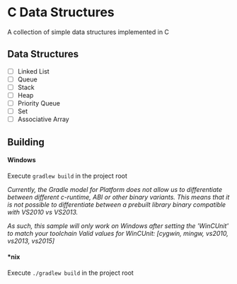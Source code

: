 # C Data Structures
A collection of simple data structures implemented in C
## Data Structures
- [ ] Linked List
- [ ] Queue
- [ ] Stack
- [ ] Heap
- [ ] Priority Queue
- [ ] Set
- [ ] Associative Array
## Building
#### Windows
Execute `gradlew build` in the project root

*Currently, the Gradle model for Platform does not allow us to differentiate between different
c-runtime, ABI or other binary variants. This means that it is not possible to differentiate
between a prebuilt library binary compatible with VS2010 vs VS2013.*

*As such, this sample will only work on Windows after setting the 'WinCUnit' to match your toolchain
Valid values for WinCUnit: [cygwin, mingw, vs2010, vs2013, vs2015]*
#### \*nix
Execute `./gradlew build` in the project root
